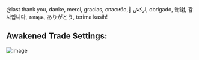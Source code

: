 @last thank you, danke, merci, gracias, спасибо, ًاركش, obrigado, 谢谢, 감사합니다, ขอบคุณ, ありがとう, terima kasih!

## Awakened Trade Settings:

![image](https://user-images.githubusercontent.com/899183/232332074-2ef90962-3d59-4533-a030-afc0c7b03c19.png)
